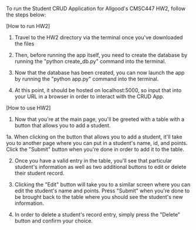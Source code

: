 To run the Student CRUD Application for Allgood's CMSC447 HW2, follow the steps below:

[How to run HW2]
1. Travel to the HW2 directory via the terminal once you've downloaded the files

2. Then, before running the app itself, you need to create the database by running the "python create_db.py" command into the terminal.

3. Now that the database has been created, you can now launch the app by running the "python app.py" command into the terminal.

4. At this point, it should be hosted on localhost:5000, so input that into your URL in a browser in order to interact with the CRUD App.



[How to use HW2]
1. Now that you're at the main page, you'll be greeted with a table with a button that allows you to add a student.

1a. When clicking on the button that allows you to add a student, it'll take you to another page where you can put in a student's name, id, and points. Click the "Submit" button when you're done in order to add it to the table.

2. Once you have a valid entry in the table, you'll see that particular student's information as well as two additional buttons to edit or delete their student record.

3. Clicking the "Edit" button will take you to a similar screen where you can edit the student's name and points. Press "Submit" when you're done to be brought back to the table where you should see the student's new information.

4. In order to delete a student's record entry, simply press the "Delete" button and confirm your choice.

